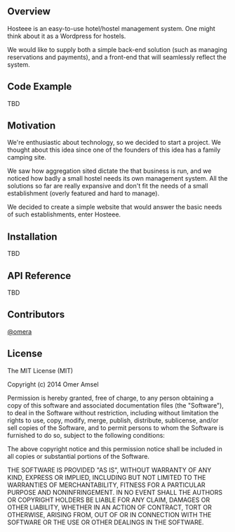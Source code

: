 ## Overview

Hosteee is an easy-to-use hotel/hostel management system.
One might think about it as a Wordpress for hostels.

We would like to supply both a simple back-end solution (such as managing reservations and payments), and a front-end that will seamlessly reflect the system.

## Code Example

TBD

## Motivation

We're enthusiastic about technology, so we decided to start a project.
We thought about this idea since one of the founders of this idea has a family camping site.

We saw how aggregation sited dictate the that business is run, and we noticed how badly a small hostel needs its own management system.
All the solutions so far are really expansive and don't fit the needs of a small establishment (overly featured and hard to manage).

We decided to create a simple website that would answer the basic needs of such establishments, enter Hosteee.

## Installation

TBD

## API Reference

TBD

## Contributors

<a href="//twitter.com/omeramsel">@omera</a>

## License

The MIT License (MIT)

Copyright (c) 2014 Omer Amsel

Permission is hereby granted, free of charge, to any person obtaining a copy
of this software and associated documentation files (the "Software"), to deal
in the Software without restriction, including without limitation the rights
to use, copy, modify, merge, publish, distribute, sublicense, and/or sell
copies of the Software, and to permit persons to whom the Software is
furnished to do so, subject to the following conditions:

The above copyright notice and this permission notice shall be included in all
copies or substantial portions of the Software.

THE SOFTWARE IS PROVIDED "AS IS", WITHOUT WARRANTY OF ANY KIND, EXPRESS OR
IMPLIED, INCLUDING BUT NOT LIMITED TO THE WARRANTIES OF MERCHANTABILITY,
FITNESS FOR A PARTICULAR PURPOSE AND NONINFRINGEMENT. IN NO EVENT SHALL THE
AUTHORS OR COPYRIGHT HOLDERS BE LIABLE FOR ANY CLAIM, DAMAGES OR OTHER
LIABILITY, WHETHER IN AN ACTION OF CONTRACT, TORT OR OTHERWISE, ARISING FROM,
OUT OF OR IN CONNECTION WITH THE SOFTWARE OR THE USE OR OTHER DEALINGS IN THE
SOFTWARE.